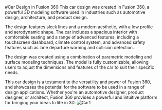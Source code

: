 #Car Design in Fusion 360
This car design was created in Fusion 360, a powerful 3D modeling software used in industries such as automotive design, architecture, and product design.

The design features sleek lines and a modern aesthetic, with a low profile and aerodynamic shape. The car includes a spacious interior with comfortable seating and a range of advanced features, including a touchscreen dashboard, climate control system, and advanced safety features such as lane departure warning and collision detection.

The design was created using a combination of parametric modeling and surface modeling techniques. The model is fully customizable, allowing users to adjust the dimensions and features of the car to suit their specific needs.

This car design is a testament to the versatility and power of Fusion 360, and showcases the potential for the software to be used in a range of design applications. Whether you're an automotive designer, product designer, or architect, Fusion 360 provides a powerful and intuitive platform for bringing your ideas to life in 3D.
![Car1](https://user-images.githubusercontent.com/95826757/236002233-9cb0fca4-c510-47d7-857d-b25bba87e200.jpg)

